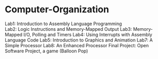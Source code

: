 # Computer-Organization
Lab1: Introduction to Assembly Language Programming\
Lab2: Logic Instructions and Memory-Mapped Output
Lab3: Memory-Mapped I/O, Polling and Timers 
Lab4: Using Interrupts with Assembly Language Code 
Lab5: Introduction to Graphics and Animation
Lab7: A Simple Processor
Lab8: An Enhanced Processor 
Final Project: Open Software Project, a game (Balloon Pop) 


